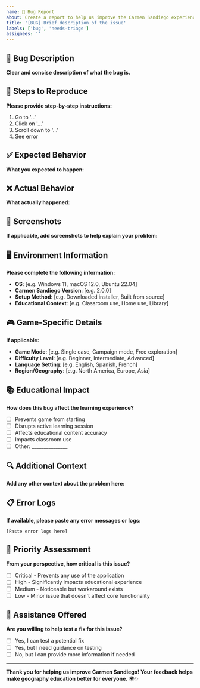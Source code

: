 ```yaml
---
name: 🐛 Bug Report
about: Create a report to help us improve the Carmen Sandiego experience
title: '[BUG] Brief description of the issue'
labels: ['bug', 'needs-triage']
assignees: ''
---
```


## 🐛 Bug Description
**Clear and concise description of what the bug is.**

## 🔄 Steps to Reproduce
**Please provide step-by-step instructions:**
1. Go to '...'
2. Click on '...'
3. Scroll down to '...'
4. See error

## ✅ Expected Behavior
**What you expected to happen:**

## ❌ Actual Behavior
**What actually happened:**

## 📸 Screenshots
**If applicable, add screenshots to help explain your problem:**

## 🖥️ Environment Information
**Please complete the following information:**
- **OS**: [e.g. Windows 11, macOS 12.0, Ubuntu 22.04]
- **Carmen Sandiego Version**: [e.g. 2.0.0]
- **Setup Method**: [e.g. Downloaded installer, Built from source]
- **Educational Context**: [e.g. Classroom use, Home use, Library]

## 🎮 Game-Specific Details
**If applicable:**
- **Game Mode**: [e.g. Single case, Campaign mode, Free exploration]
- **Difficulty Level**: [e.g. Beginner, Intermediate, Advanced]
- **Language Setting**: [e.g. English, Spanish, French]
- **Region/Geography**: [e.g. North America, Europe, Asia]

## 📚 Educational Impact
**How does this bug affect the learning experience?**
- [ ] Prevents game from starting
- [ ] Disrupts active learning session
- [ ] Affects educational content accuracy
- [ ] Impacts classroom use
- [ ] Other: _______________

## 🔍 Additional Context
**Add any other context about the problem here:**

## 📋 Error Logs
**If available, please paste any error messages or logs:**
```
[Paste error logs here]
```

## 🎯 Priority Assessment
**From your perspective, how critical is this issue?**
- [ ] Critical - Prevents any use of the application
- [ ] High - Significantly impacts educational experience
- [ ] Medium - Noticeable but workaround exists
- [ ] Low - Minor issue that doesn't affect core functionality

## 🤝 Assistance Offered
**Are you willing to help test a fix for this issue?**
- [ ] Yes, I can test a potential fix
- [ ] Yes, but I need guidance on testing
- [ ] No, but I can provide more information if needed

---

**Thank you for helping us improve Carmen Sandiego! Your feedback helps make geography education better for everyone.** 🌍✨ 